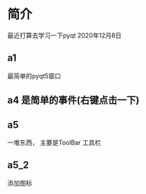 # 简介

最近打算去学习一下pyqt    2020年12月8日



## a1
最简单的pyqt5窗口



## a4 是简单的事件(右键点击一下)



## a5 

一堆东西， 主要是ToolBar 工具栏

## a5_2

添加图标